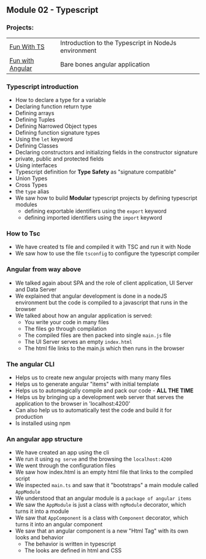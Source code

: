 ## Module 02 - Typescript
### Projects:
|     |     |
| --- | --- |
| [Fun With TS](./fun-with-ts/) | Introduction to the Typescript in NodeJs environment | 
| [Fun with Angular](./fun-with-angular/) | Bare bones angular application |

### Typescript introduction
* How to declare a type for a variable
* Declaring function return type
* Defining arrays
* Defining Tuples
* Defining Narrowed Object types
* Defining function signature types
* Using the `let` keyword
* Defining Classes
* Declaring constructors and initializing fields in the constructor signature
* private, public and protected fields
* Using interfaces
* Typescript definition for **Type Safety** as "signature compatible"
* Union Types
* Cross Types
* the `type` alias
* We saw how to build **Modular** typescript projects by defining typescript modules
  * defining exportable identifiers using the `export` keyword
  * defining imported identifiers using the `import` keyword

### How to Tsc
* We have created ts file and compiled it with TSC and run it with Node
* We saw how to use the file `tsconfig` to configure the typescript compiler

### Angular from way above
* We talked again about SPA and the role of client application, UI Server and Data Server
* We explained that angular development is done in a nodeJS environment but the code is compiled to a javascript that runs in the browser
* We talked about how an angular application is served:
    - You write your code in many files
    - The files go through compilation
    - The compiled files are then packed into single `main.js` file
    - The UI Server serves an empty `index.html`
    - The html file links to the main.js which then runs in the browser

### The angular CLI
* Helps us to create new angular projects with many many files
* Helps us to generate angular "items" with initial template
* Helps us to automagically compile and pack our code - **ALL THE TIME**
* Helps us by bringing up a development web server that serves the application to the browser in 'localhost:4200'
* Can also help us to automatically test the code and build it for production
* Is installed using npm

### An angular app structure
* We have created an app using the cli
* We run it using `ng serve` and the browsing the `localhost:4200`
* We went through the configuration files
* We saw how index.html is an empty html file that links to the compiled script
* We inspected `main.ts` and saw that it "bootstraps" a main module called `AppModule`
* We understood that an angular module is a `package of angular items`
* We saw the `AppModule` is just a class with `ngModule` decorator, which turns it into a module
* We saw that `AppComponent` is a class with `Component` decorator, which turns it into an angular component
* We saw that an angular component is a new "Html Tag" with its own looks and behavior
    - The behavior is written in typescript 
    - The looks are defined in html and CSS
